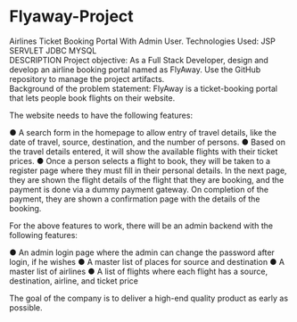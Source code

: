 # Flyaway-Project
Airlines Ticket Booking Portal With Admin User.
Technologies Used:   JSP   SERVLET   JDBC   MYSQL      
DESCRIPTION  Project objective:   As a Full Stack Developer, design and develop an airline booking portal named as FlyAway. Use the GitHub repository to manage the project artifacts.      
Background of the problem statement:
FlyAway is a ticket-booking portal that lets people book flights on their website.

The website needs to have the following features:

● A search form in the homepage to allow entry of travel details, like the date of travel, source, destination, and the number of persons.
● Based on the travel details entered, it will show the available flights with their ticket prices.
● Once a person selects a flight to book, they will be taken to a register page where they must fill in their personal details. In the next page, they are shown the flight details of the flight that they are booking, and the payment is done via a dummy payment gateway. On completion of the payment, they are shown a confirmation page with the details of the booking.   
 

For the above features to work, there will be an admin backend with the following features:

● An admin login page where the admin can change the password after login, if he wishes
● A master list of places for source and destination
● A master list of airlines
● A list of flights where each flight has a source, destination, airline, and ticket price
     
The goal of the company is to deliver a high-end quality product as early as possible. 
